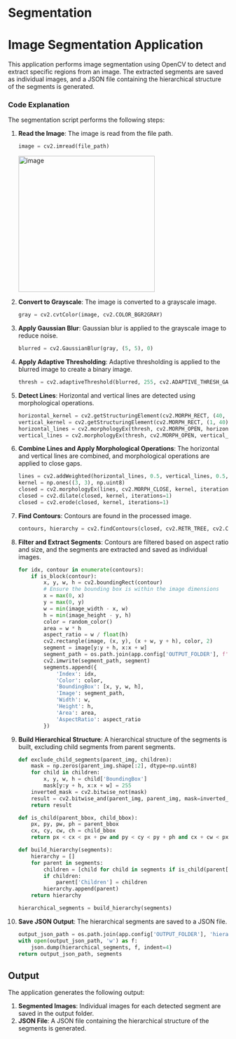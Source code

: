 # Segmentation

# Image Segmentation Application

This application performs image segmentation using OpenCV to detect and extract specific regions from an image. The extracted segments are saved as individual images, and a JSON file containing the hierarchical structure of the segments is generated.


### Code Explanation

The segmentation script performs the following steps:

1. **Read the Image**: The image is read from the file path.
    ```python
    image = cv2.imread(file_path)
    ```
    <img width="311" alt="image" src="https://github.com/user-attachments/assets/a8ac507a-eb76-4fd4-8ad5-172d395694f0">


2. **Convert to Grayscale**: The image is converted to a grayscale image.
    ```python
    gray = cv2.cvtColor(image, cv2.COLOR_BGR2GRAY)
    ```

3. **Apply Gaussian Blur**: Gaussian blur is applied to the grayscale image to reduce noise.
    ```python
    blurred = cv2.GaussianBlur(gray, (5, 5), 0)
    ```

4. **Apply Adaptive Thresholding**: Adaptive thresholding is applied to the blurred image to create a binary image.
    ```python
    thresh = cv2.adaptiveThreshold(blurred, 255, cv2.ADAPTIVE_THRESH_GAUSSIAN_C, cv2.THRESH_BINARY_INV, 15, 2)
    ```

5. **Detect Lines**: Horizontal and vertical lines are detected using morphological operations.
    ```python
    horizontal_kernel = cv2.getStructuringElement(cv2.MORPH_RECT, (40, 1))
    vertical_kernel = cv2.getStructuringElement(cv2.MORPH_RECT, (1, 40))
    horizontal_lines = cv2.morphologyEx(thresh, cv2.MORPH_OPEN, horizontal_kernel, iterations=2)
    vertical_lines = cv2.morphologyEx(thresh, cv2.MORPH_OPEN, vertical_kernel, iterations=2)
    ```

6. **Combine Lines and Apply Morphological Operations**: The horizontal and vertical lines are combined, and morphological operations are applied to close gaps.
    ```python
    lines = cv2.addWeighted(horizontal_lines, 0.5, vertical_lines, 0.5, 0.0)
    kernel = np.ones((3, 3), np.uint8)
    closed = cv2.morphologyEx(lines, cv2.MORPH_CLOSE, kernel, iterations=2)
    closed = cv2.dilate(closed, kernel, iterations=1)
    closed = cv2.erode(closed, kernel, iterations=1)
    ```

7. **Find Contours**: Contours are found in the processed image.
    ```python
    contours, hierarchy = cv2.findContours(closed, cv2.RETR_TREE, cv2.CHAIN_APPROX_SIMPLE)
    ```

8. **Filter and Extract Segments**: Contours are filtered based on aspect ratio and size, and the segments are extracted and saved as individual images.
    ```python
    for idx, contour in enumerate(contours):
        if is_block(contour):
            x, y, w, h = cv2.boundingRect(contour)
            # Ensure the bounding box is within the image dimensions
            x = max(0, x)
            y = max(0, y)
            w = min(image_width - x, w)
            h = min(image_height - y, h)
            color = random_color()
            area = w * h
            aspect_ratio = w / float(h)
            cv2.rectangle(image, (x, y), (x + w, y + h), color, 2)
            segment = image[y:y + h, x:x + w]
            segment_path = os.path.join(app.config['OUTPUT_FOLDER'], f'segment_{idx}.png')
            cv2.imwrite(segment_path, segment)
            segments.append({
                'Index': idx,
                'Color': color,
                'BoundingBox': [x, y, w, h],
                'Image': segment_path,
                'Width': w,
                'Height': h,
                'Area': area,
                'AspectRatio': aspect_ratio
            })
    ```

9. **Build Hierarchical Structure**: A hierarchical structure of the segments is built, excluding child segments from parent segments.
    ```python
    def exclude_child_segments(parent_img, children):
        mask = np.zeros(parent_img.shape[:2], dtype=np.uint8)
        for child in children:
            x, y, w, h = child['BoundingBox']
            mask[y:y + h, x:x + w] = 255
        inverted_mask = cv2.bitwise_not(mask)
        result = cv2.bitwise_and(parent_img, parent_img, mask=inverted_mask)
        return result        

    def is_child(parent_bbox, child_bbox):
        px, py, pw, ph = parent_bbox
        cx, cy, cw, ch = child_bbox
        return px < cx < px + pw and py < cy < py + ph and cx + cw < px + pw and cy + ch < py + ph

    def build_hierarchy(segments):
        hierarchy = []
        for parent in segments:
            children = [child for child in segments if is_child(parent['BoundingBox'], child['BoundingBox'])]
            if children:
                parent['Children'] = children
            hierarchy.append(parent)
        return hierarchy

    hierarchical_segments = build_hierarchy(segments)
    ```

10. **Save JSON Output**: The hierarchical segments are saved to a JSON file.
    ```python
    output_json_path = os.path.join(app.config['OUTPUT_FOLDER'], 'hierarchical_segments.json')
    with open(output_json_path, 'w') as f:
        json.dump(hierarchical_segments, f, indent=4)
    return output_json_path, segments
    ```

## Output

The application generates the following output:

1. **Segmented Images**: Individual images for each detected segment are saved in the output folder.
2. **JSON File**: A JSON file containing the hierarchical structure of the segments is generated.
